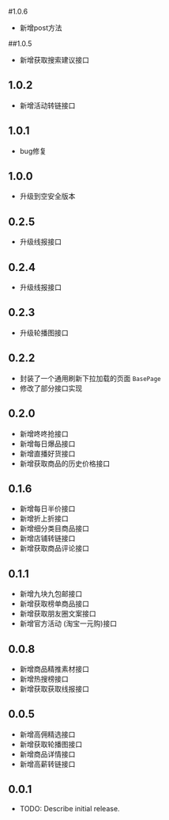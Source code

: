 #1.0.6
* 新增post方法

##1.0.5
* 新增获取搜索建议接口

## 1.0.2
* 新增活动转链接口

## 1.0.1
* bug修复

## 1.0.0
* 升级到空安全版本

## 0.2.5

* 升级线报接口

## 0.2.4
* 升级线报接口

## 0.2.3
* 升级轮播图接口

## 0.2.2 
* 封装了一个通用刷新下拉加载的页面 `BasePage`
* 修改了部分接口实现

## 0.2.0
* 新增咚咚抢接口
* 新增每日爆品接口
* 新增直播好货接口
* 新增获取商品的历史价格接口

## 0.1.6

* 新增每日半价接口
* 新增折上折接口
* 新增细分类目商品接口
* 新增店铺转链接口
* 新增获取商品评论接口


## 0.1.1

* 新增九块九包邮接口
* 新增获取榜单商品接口
* 新增获取朋友圈文案接口
* 新增官方活动 (淘宝一元购)接口

## 0.0.8

* 新增商品精推素材接口
* 新增热搜榜接口
* 新增获取获取线报接口


## 0.0.5 
    
* 新增高佣精选接口
* 新增获取轮播图接口
* 新增商品详情接口
* 新增高薪转链接口

## 0.0.1

* TODO: Describe initial release.
